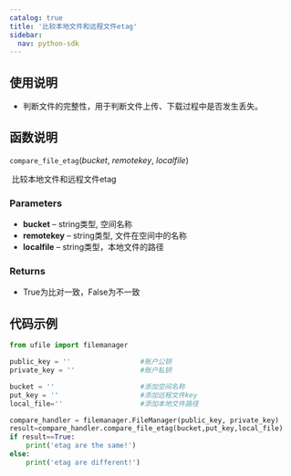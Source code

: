 ```yaml
---
catalog: true  
title: '比较本地文件和远程文件etag'
sidebar:
  nav: python-sdk
---
```



## 使用说明

* 判断文件的完整性，用于判断文件上传、下载过程中是否发生丢失。

## 函数说明

`compare_file_etag`(*bucket*, *remotekey*, *localfile*)

​				比较本地文件和远程文件etag

### Parameters

- **bucket** – string类型, 空间名称
- **remotekey** – string类型, 文件在空间中的名称
- **localfile** – string类型，本地文件的路径

### Returns

* True为比对一致，False为不一致

## 代码示例

<div class="copyable" markdown="1">

```python
from ufile import filemanager

public_key = ''                 #账户公钥
private_key = ''                #账户私钥

bucket = ''                     #添加空间名称
put_key = ''                    #添加远程文件key
local_file=''                   #添加本地文件路径

compare_handler = filemanager.FileManager(public_key, private_key)
result=compare_handler.compare_file_etag(bucket,put_key,local_file)
if result==True:
    print('etag are the same!')
else:
    print('etag are different!')
```
</div>
